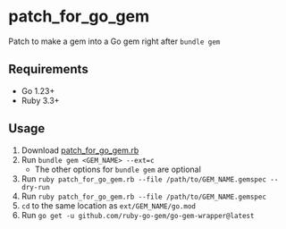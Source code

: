 # patch_for_go_gem
Patch to make a gem into a Go gem right after `bundle gem`

## Requirements
* Go 1.23+
* Ruby 3.3+

## Usage
1. Download [patch_for_go_gem.rb](patch_for_go_gem.rb)
2. Run `bundle gem <GEM_NAME> --ext=c`
    * The other options for `bundle gem` are optional
3. Run `ruby patch_for_go_gem.rb --file /path/to/GEM_NAME.gemspec --dry-run`
4. Run `ruby patch_for_go_gem.rb --file /path/to/GEM_NAME.gemspec`
5. `cd` to the same location as `ext/GEM_NAME/go.mod`
6. Run `go get -u github.com/ruby-go-gem/go-gem-wrapper@latest`
